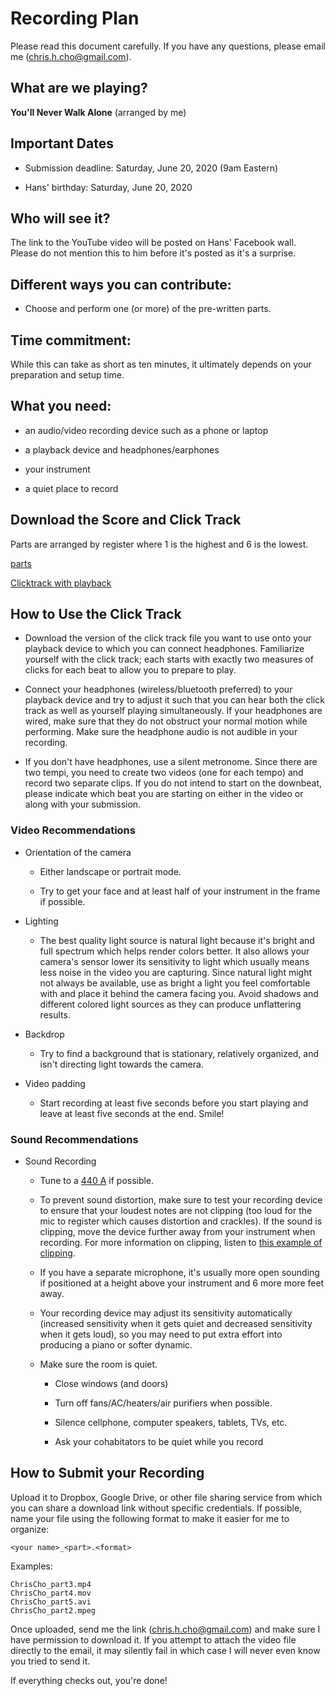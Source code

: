# Recording Plan 

Please read this document carefully. If you have any questions, please email me (chris.h.cho@gmail.com).

## What are we playing?

**You'll Never Walk Alone** (arranged by me)

## Important Dates

- Submission deadline: Saturday, June 20, 2020 (9am Eastern)

- Hans' birthday: Saturday, June 20, 2020

## Who will see it?

The link to the YouTube video will be posted on Hans' Facebook wall. Please do not mention this to him before it's posted as it's a surprise.

## Different ways you can contribute:

- Choose and perform one (or more) of the pre-written parts.

## Time commitment:

While this can take as short as ten minutes, it ultimately depends on your preparation and setup time.

## What you need:

- an audio/video recording device such as a phone or laptop

- a playback device and headphones/earphones

- your instrument

- a quiet place to record


## Download the Score and Click Track

Parts are arranged by register where 1 is the highest and 6 is the lowest.

[parts](parts/)

[Clicktrack with playback](clicktrack/ynwa-playback.mp3)

## How to Use the Click Track

- Download the version of the click track file you want to use onto your playback device to which you can connect headphones. Familiarize yourself with the click track; each starts with exactly two measures of clicks for each beat to allow you to prepare to play.

- Connect your headphones (wireless/bluetooth preferred) to your playback device and try to adjust it such that you can hear both the click track as well as yourself playing simultaneously. If your headphones are wired, make sure that they do not obstruct your normal motion while performing. Make sure the headphone audio is not audible in your recording.

- If you don't have headphones, use a silent metronome. Since there are two tempi, you need to create two videos (one for each tempo) and record two separate clips. If you do not intend to start on the downbeat, please indicate which beat you are starting on either in the video or along with your submission.

### Video Recommendations

- Orientation of the camera
  
  - Either landscape or portrait mode.
  
  - Try to get your face and at least half of your instrument in the frame if possible.

- Lighting
  - The best quality light source is natural light because it's bright and full spectrum which helps render colors better. It also allows your camera's sensor lower its sensitivity to light which usually means less noise in the video you are capturing. Since natural light might not always be available, use as bright a light you feel comfortable with and place it behind the camera facing you. Avoid shadows and different colored light sources as they can produce unflattering results.
  

- Backdrop
  - Try to find a background that is stationary, relatively organized, and isn't directing light towards the camera.


- Video padding
   - Start recording at least five seconds before you start playing and leave at least five seconds at the end. Smile!

### Sound Recommendations

- Sound Recording
  - Tune to a [440 A](https://github.com/violaaas/music/tree/master/arrangements/Tuning/440-A) if possible.
  
  - To prevent sound distortion, make sure to test your recording device to ensure that your loudest notes are not clipping (too loud for the mic to register which causes distortion and crackles). If the sound is clipping, move the device further away from your instrument when recording. For more information on clipping, listen to [this example of clipping](https://youtu.be/9uEtworGLrU?t=124).

  - If you have a separate microphone, it's usually more open sounding if positioned at a height above your instrument and 6 more more feet away.

  - Your recording device may adjust its sensitivity automatically (increased sensitivity when it gets quiet and decreased sensitivity when it gets loud), so you may need to put extra effort into producing a piano or softer dynamic.
  
  - Make sure the room is quiet.
    - Close windows (and doors)

    - Turn off fans/AC/heaters/air purifiers when possible.

    - Silence cellphone, computer speakers, tablets, TVs, etc.

    - Ask your cohabitators to be quiet while you record

## How to Submit your Recording

Upload it to Dropbox, Google Drive, or other file sharing service from which you can share a download link without specific credentials. 
If possible, name your file using the following format to make it easier for me to organize:

```
<your name>_<part>.<format>
```

Examples:

```
ChrisCho_part3.mp4
ChrisCho_part4.mov
ChrisCho_part5.avi
ChrisCho_part2.mpeg
```

Once uploaded, send me the link (chris.h.cho@gmail.com) and make sure I have permission to download it. If you attempt to attach the video file directly to the email, it may silently fail in which case I will never even know you tried to send it.

If everything checks out, you're done!